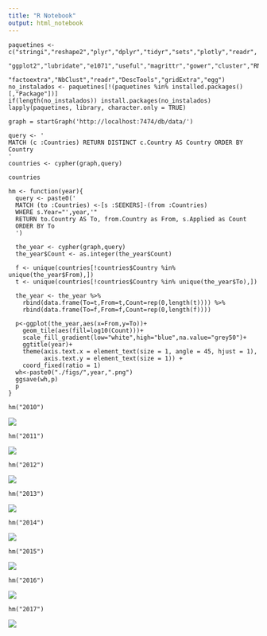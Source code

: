 ```yaml
---
title: "R Notebook"
output: html_notebook
---
```


```{r,echo=FALSE,warning=FALSE,include=FALSE}
paquetines <- c("stringi","reshape2","plyr","dplyr","tidyr","sets","plotly","readr",
                "ggplot2","lubridate","e1071","useful","magrittr","gower","cluster","RNeo4j",
                "factoextra","NbClust","readr","DescTools","gridExtra","egg")
no_instalados <- paquetines[!(paquetines %in% installed.packages()[,"Package"])]
if(length(no_instalados)) install.packages(no_instalados)
lapply(paquetines, library, character.only = TRUE)
```


```{r}
graph = startGraph('http://localhost:7474/db/data/')

query <- '
MATCH (c :Countries) RETURN DISTINCT c.Country AS Country ORDER BY Country
'
countries <- cypher(graph,query)

countries
```

```{r}
hm <- function(year){
  query <- paste0('
  MATCH (to :Countries) <-[s :SEEKERS]-(from :Countries)
  WHERE s.Year="',year,'"
  RETURN to.Country AS To, from.Country as From, s.Applied as Count
  ORDER BY To
  ')
  
  the_year <- cypher(graph,query)
  the_year$Count <- as.integer(the_year$Count)

  f <- unique(countries[!countries$Country %in% unique(the_year$From),])
  t <- unique(countries[!countries$Country %in% unique(the_year$To),])
  
  the_year <- the_year %>%
    rbind(data.frame(To=t,From=t,Count=rep(0,length(t)))) %>%
    rbind(data.frame(To=f,From=f,Count=rep(0,length(f))))

  p<-ggplot(the_year,aes(x=From,y=To))+
    geom_tile(aes(fill=log10(Count)))+
    scale_fill_gradient(low="white",high="blue",na.value="grey50")+
    ggtitle(year)+
    theme(axis.text.x = element_text(size = 1, angle = 45, hjust = 1),
          axis.text.y = element_text(size = 1)) +
    coord_fixed(ratio = 1)
  wh<-paste0("./figs/",year,".png")
  ggsave(wh,p)
  p
}
```


```{r}
hm("2010")
```
![](./figs/2010.png)

```{r}
hm("2011")
```
![](./figs/2011.png)

```{r}
hm("2012")
```

![](./figs/2012.png)



```{r}
hm("2013")
```

![](./figs/2013.png)

```{r}
hm("2014")
```

![](./figs/2014.png)


```{r}
hm("2015")
```

![](./figs/2015.png)

```{r}
hm("2016")
```

![](./figs/2016.png)

```{r}
hm("2017")
```

![](./figs/2017.png)



















